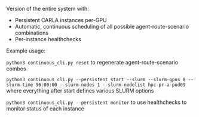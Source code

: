Version of the entire system with:

- Persistent CARLA instances per-GPU
- Automatic, continuous scheduling of all possible agent-route-scenario combinations
- Per-instance healthchecks

Example usage:

`python3 continuous_cli.py reset` to regenerate agent-route-scenario combos

`python3 continuous_cli.py --persistent start --slurm --slurm-gpus 8 --slurm-time 96:00:00 --slurm-nodes 1 --slurm-nodelist hpc-pr-a-pod09` where everything after start defines various SLURM options

`python3 continuous_cli.py --persistent monitor` to use healthchecks to monitor status of each instance

